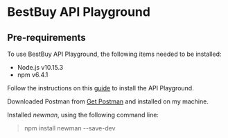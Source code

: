 # BestBuy API Playground

## Pre-requirements
To use BestBuy API Playground, the following items needed to be installed:
- Node.js v10.15.3
- npm v6.4.1

Follow the instructions on this [guide](https://github.com/bestbuy/api-playground/#getting-started) to install the API Playground.

Downloaded Postman from [Get Postman](https://www.getpostman.com/downloads/) and installed on my machine.

Installed *newman*, using the following command line:
> npm install newman --save-dev

